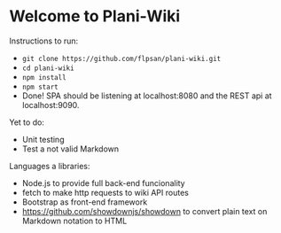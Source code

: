 # Welcome to Plani-Wiki

Instructions to run:

- `git clone https://github.com/flpsan/plani-wiki.git`
- `cd plani-wiki`
- `npm install`
- `npm start`
- Done! SPA should be listening at localhost:8080 and the REST api at localhost:9090.

Yet to do:

- Unit testing
- Test a not valid Markdown

Languages a libraries:

- Node.js to provide full back-end funcionality
- fetch to make http requests to wiki API routes
- Bootstrap as front-end framework
- https://github.com/showdownjs/showdown to convert plain text on Markdown notation to HTML
